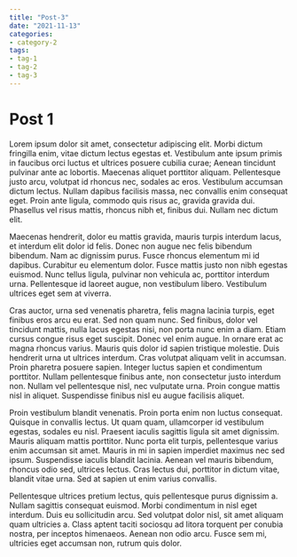 ```yaml
---
title: "Post-3"
date: "2021-11-13"
categories:
- category-2
tags:
- tag-1
- tag-2
- tag-3
---
```

# Post 1
Lorem ipsum dolor sit amet, consectetur adipiscing elit. Morbi dictum fringilla enim, vitae dictum lectus egestas et. Vestibulum ante ipsum primis in faucibus orci luctus et ultrices posuere cubilia curae; Aenean tincidunt pulvinar ante ac lobortis. Maecenas aliquet porttitor aliquam. Pellentesque justo arcu, volutpat id rhoncus nec, sodales ac eros. Vestibulum accumsan dictum lectus. Nullam dapibus facilisis massa, nec convallis enim consequat eget. Proin ante ligula, commodo quis risus ac, gravida gravida dui. Phasellus vel risus mattis, rhoncus nibh et, finibus dui. Nullam nec dictum elit.

Maecenas hendrerit, dolor eu mattis gravida, mauris turpis interdum lacus, et interdum elit dolor id felis. Donec non augue nec felis bibendum bibendum. Nam ac dignissim purus. Fusce rhoncus elementum mi id dapibus. Curabitur eu elementum dolor. Fusce mattis justo non nibh egestas euismod. Nunc tellus ligula, pulvinar non vehicula ac, porttitor interdum urna. Pellentesque id laoreet augue, non vestibulum libero. Vestibulum ultrices eget sem at viverra.

Cras auctor, urna sed venenatis pharetra, felis magna lacinia turpis, eget finibus eros arcu eu erat. Sed non quam nunc. Sed finibus, dolor vel tincidunt mattis, nulla lacus egestas nisi, non porta nunc enim a diam. Etiam cursus congue risus eget suscipit. Donec vel enim augue. In ornare erat ac magna rhoncus varius. Mauris quis dolor id sapien tristique molestie. Duis hendrerit urna ut ultrices interdum. Cras volutpat aliquam velit in accumsan. Proin pharetra posuere sapien. Integer luctus sapien et condimentum porttitor. Nullam pellentesque finibus ante, non consectetur justo interdum non. Nullam vel pellentesque nisl, nec vulputate urna. Proin congue mattis nisl in aliquet. Suspendisse finibus nisl eu augue facilisis aliquet.

Proin vestibulum blandit venenatis. Proin porta enim non luctus consequat. Quisque in convallis lectus. Ut quam quam, ullamcorper id vestibulum egestas, sodales eu nisl. Praesent iaculis sagittis ligula sit amet dignissim. Mauris aliquam mattis porttitor. Nunc porta elit turpis, pellentesque varius enim accumsan sit amet. Mauris in mi in sapien imperdiet maximus nec sed ipsum. Suspendisse iaculis blandit lacinia. Aenean vel mauris bibendum, rhoncus odio sed, ultrices lectus. Cras lectus dui, porttitor in dictum vitae, blandit vitae urna. Sed at sapien ut enim varius convallis.

Pellentesque ultrices pretium lectus, quis pellentesque purus dignissim a. Nullam sagittis consequat euismod. Morbi condimentum in nisl eget interdum. Duis eu sollicitudin arcu. Sed volutpat dolor nisl, sit amet aliquam quam ultricies a. Class aptent taciti sociosqu ad litora torquent per conubia nostra, per inceptos himenaeos. Aenean non odio arcu. Fusce sem mi, ultricies eget accumsan non, rutrum quis dolor. 
